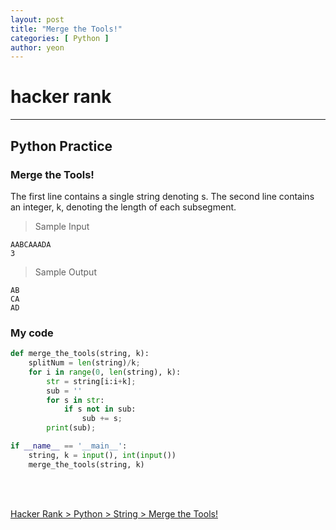 ```yaml
---
layout: post
title: "Merge the Tools!"
categories: [ Python ]
author: yeon
---
```


# hacker rank
---
## Python Practice
### Merge the Tools!

The first line contains a single string denoting s. 
The second line contains an integer, k, denoting the length of each subsegment.

> Sample Input
~~~
AABCAAADA
3
~~~

> Sample Output
~~~
AB
CA
AD
~~~

### My code
```python
def merge_the_tools(string, k):
    splitNum = len(string)/k;
    for i in range(0, len(string), k):
        str = string[i:i+k];
        sub = ''
        for s in str:
            if s not in sub:
                sub += s;
        print(sub);

if __name__ == '__main__':
    string, k = input(), int(input())
    merge_the_tools(string, k)  
```

<br>
<br>

[Hacker Rank > Python > String > Merge the Tools! ](https://www.hackerrank.com/challenges/merge-the-tools/copy-from/59294080)